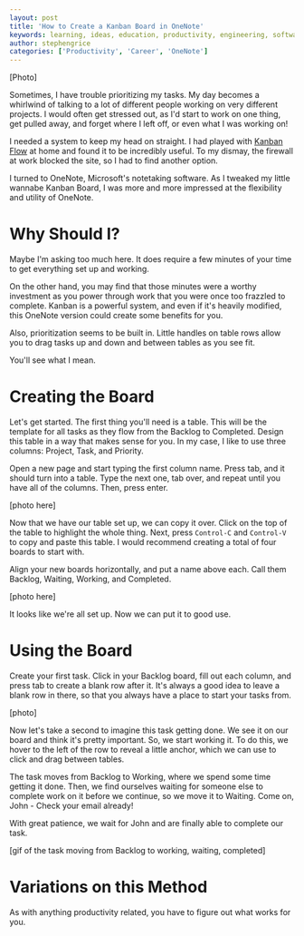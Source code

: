 ```yaml
---
layout: post
title: 'How to Create a Kanban Board in OneNote'
keywords: learning, ideas, education, productivity, engineering, software engineering, time management, kanban
author: stephengrice
categories: ['Productivity', 'Career', 'OneNote']
---
```


[Photo]

Sometimes, I have trouble prioritizing my tasks. My day becomes a whirlwind of talking to a lot of different people working on very different projects. I would often get stressed out, as I'd start to work on one thing, get pulled away, and forget where I left off, or even what I was working on!

I needed a system to keep my head on straight. I had played with [Kanban Flow]() at home and found it to be incredibly useful. To my dismay, the firewall at work blocked the site, so I had to find another option.

I turned to OneNote, Microsoft's notetaking software. As I tweaked my little wannabe Kanban Board, I was more and more impressed at the flexibility and utility of OneNote.

# Why Should I?

Maybe I'm asking too much here. It does require a few minutes of your time to get everything set up and working.

On the other hand, you may find that those minutes were a worthy investment as you power through work that you were once too frazzled to complete. Kanban is a powerful system, and even if it's heavily modified, this OneNote version could create some benefits for you.

Also, prioritization seems to be built in. Little handles on table rows allow you to drag tasks up and down and between tables as you see fit.

You'll see what I mean.

# Creating the Board

Let's get started. The first thing you'll need is a table. This will be the template for all tasks as they flow from the Backlog to Completed. Design this table in a way that makes sense for you. In my case, I like to use three columns: Project, Task, and Priority.

Open a new page and start typing the first column name. Press tab, and it should turn into a table. Type the next one, tab over, and repeat until you have all of the columns. Then, press enter.

[photo here]

Now that we have our table set up, we can copy it over. Click on the top of the table to highlight the whole thing. Next, press `Control-C` and `Control-V` to copy and paste this table. I would recommend creating a total of four boards to start with.

Align your new boards horizontally, and put a name above each. Call them Backlog, Waiting, Working, and Completed.

[photo here]

It looks like we're all set up. Now we can put it to good use.

# Using the Board

Create your first task. Click in your Backlog board, fill out each column, and press tab to create a blank row after it. It's always a good idea to leave a blank row in there, so that you always have a place to start your tasks from.

[photo]

Now let's take a second to imagine this task getting done. We see it on our board and think it's pretty important. So, we start working it. To do this, we hover to the left of the row to reveal a little anchor, which we can use to click and drag between tables.

The task moves from Backlog to Working, where we spend some time getting it done. Then, we find ourselves waiting for someone else to complete work on it before we continue, so we move it to Waiting. Come on, John - Check your email already!

With great patience, we wait for John and are finally able to complete our task.

[gif of the task moving from Backlog to working, waiting, completed]

# Variations on this Method

As with anything productivity related, you have to figure out what works for you.
